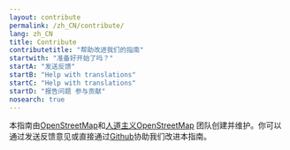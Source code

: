 ```yaml
---
layout: contribute
permalink: /zh_CN/contribute/
lang: zh_CN
title: Contribute
contributetitle: "帮助改进我们的指南"
startwith: "准备好开始了吗？"
startA: "发送反馈"
startB: "Help with translations"
startC: "Help with translations"
startD: "报告问题 参与贡献"
nosearch: true
---
```

本指南由[OpenStreetMap](http://www.openstreetmap.org/)和[人道主义OpenStreetMap](http://hotosm.org/) 团队创建并维护。你可以通过发送反馈意见或直接通过[Github](http://github.com/hotosm/learnosm)协助我们改进本指南。
